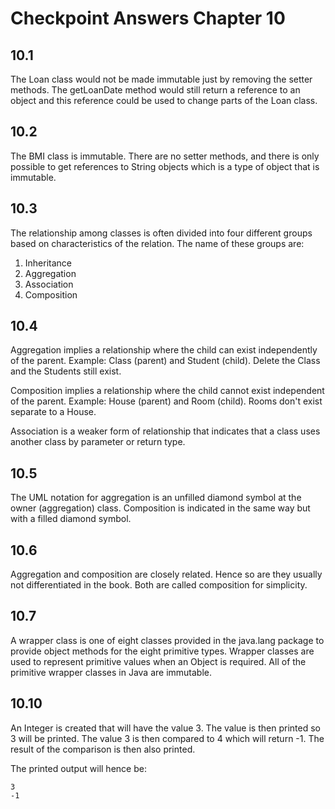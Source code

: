 # Checkpoint Answers Chapter 10 #
## 10.1 ##
The Loan class would not be made immutable just by removing the setter methods. The getLoanDate method would still return a reference to an object and this reference could be used to change parts of the Loan class.  

## 10.2 ##
The BMI class is immutable. There are no setter methods, and there is only possible to get references to String objects which is a type of object that is immutable.

## 10.3 ##
The relationship among classes is often divided into four different groups based on characteristics of the relation. The name of these groups are:  
1. Inheritance  
2. Aggregation  
3. Association  
4. Composition  

## 10.4 ##
Aggregation implies a relationship where the child can exist independently of the parent. Example: Class (parent) and Student (child). Delete the Class and the Students still exist.  

Composition implies a relationship where the child cannot exist independent of the parent. Example: House (parent) and Room (child). Rooms don't exist separate to a House.  

Association is a weaker form of relationship that indicates that a class uses another class by parameter or return type.  

## 10.5 ##
The UML notation for aggregation is an unfilled diamond symbol at the owner (aggregation) class. Composition is indicated in the same way but with a filled diamond symbol.  

## 10.6 ##
Aggregation and composition are closely related. Hence so are they usually not differentiated in the book. Both are called composition for simplicity.  

## 10.7 ##
A wrapper class is one of eight classes provided in the java.lang package to provide object methods for the eight primitive types. Wrapper classes are used to represent primitive values when an Object is required. All of the primitive wrapper classes in Java are immutable.  

## 10.10 ##
An Integer is created that will have the value 3. The value is then printed so 3 will be printed. The value 3 is then compared to 4 which will return -1. The result of the comparison is then also printed.  

The printed output will hence be:  
```  
3  
-1  
```  
 